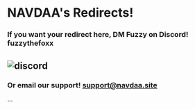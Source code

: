# NAVDAA's Redirects!
### If you want your redirect here, DM Fuzzy on Discord! fuzzythefoxx
![discord](https://cdn-store-image.navdaa.site/assets/images/misc/discord.png)
--
### Or email our support! support@navdaa.site
--
